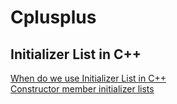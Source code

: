 # Cplusplus
## Initializer List in C++
[When do we use Initializer List in C++](https://www.geeksforgeeks.org/when-do-we-use-initializer-list-in-c/)<br>
[Constructor member initializer lists](https://www.learncpp.com/cpp-tutorial/8-5a-constructor-member-initializer-lists/)
